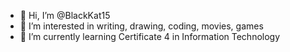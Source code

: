 - 👋 Hi, I’m @BlackKat15
- 👀 I’m interested in writing, drawing, coding, movies, games
- 🌱 I’m currently learning Certificate 4 in Information Technology

<!---
BlackKat15/BlackKat15 is a ✨ special ✨ repository because its `README.md` (this file) appears on your GitHub profile.
You can click the Preview link to take a look at your changes.
--->

